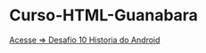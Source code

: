# Curso-HTML-Guanabara
 
<a href="desafios/ex017_desafio/des010/">Acesse => Desafio 10 Historia do Android</a>